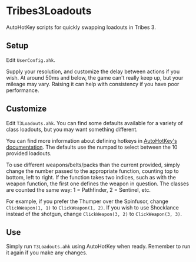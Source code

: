 # Tribes3Loadouts
AutoHotKey scripts for quickly swapping loadouts in Tribes 3.

## Setup

Edit `UserConfig.ahk`. 

Supply your resolution, and customize the delay between actions if you wish. At around 50ms and below, the game can't really keep up, but your mileage may vary. Raising it can help with consistency if you have poor performance.

## Customize

Edit `T3Loadouts.ahk`. You can find some defaults available for a variety of class loadouts, but you may want something different.

You can find more information about defining hotkeys in [AutoHotKey's documentation](https://www.autohotkey.com/docs/v2/Hotkeys.htm). The defaults use the numpad to select between the 10 provided loadouts.

To use different weapons/belts/packs than the current provided, simply change the number passed to the appropriate function, counting top to bottom, left to right. If the function takes two indices, such as with the weapon function, the first one defines the weapon in question. The classes are counted the same way: 1 = Pathfinder, 2 = Sentinel, etc.

For example, if you prefer the Thumper over the Spinfusor, change `ClickWeapon(1, 1)` to `ClickWeapon(1, 2)`. If you wish to use Shocklance instead of the shotgun, change `ClickWeapon(3, 2)` to `ClickWeapon(3, 3)`.

## Use

Simply run `T3Loadouts.ahk` using AutoHotKey when ready. Remember to run it again if you make any changes.
